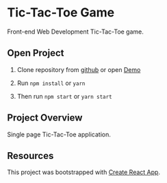 
# Tic-Tac-Toe Game

Front-end Web Development Tic-Tac-Toe game. 

## Open Project

1. Clone repository from [github](https://github.com/ajames20/tic-tac-toe) or open [Demo](https://far-zinc.surge.sh/)

1. Run `npm install` or `yarn`

1. Then run `npm start` or `yarn start`

## Project Overview

Single page Tic-Tac-Toe application. 

## Resources

This project was bootstrapped with [Create React App](https://github.com/facebookincubator/create-react-app).



